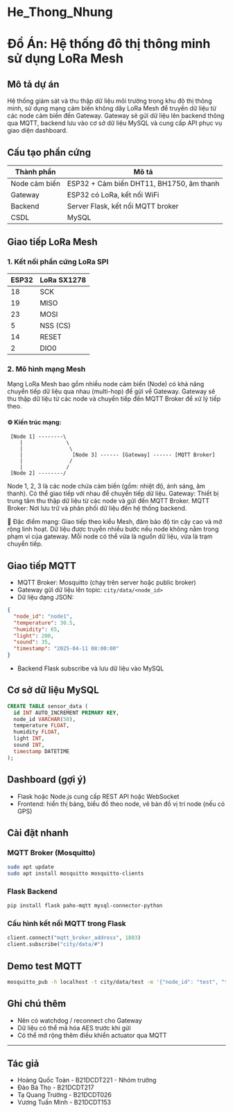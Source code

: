 # He_Thong_Nhung
# Đồ Án: Hệ thống đô thị thông minh sử dụng LoRa Mesh

## Mô tả dự án
Hệ thống giám sát và thu thập dữ liệu môi trường trong khu đô thị thông minh, sử dụng mạng cảm biến không dây LoRa Mesh để truyền dữ liệu từ các node cảm biến đến Gateway. Gateway sẽ gửi dữ liệu lên backend thông qua MQTT, backend lưu vào cơ sở dữ liệu MySQL và cung cấp API phục vụ giao diện dashboard.

## Cấu tạo phần cứng

| Thành phần      | Mô tả                                |
|----------------|----------------------------------------|
| Node cảm biến  | ESP32 + Cảm biến DHT11, BH1750, âm thanh |
| Gateway        | ESP32 có LoRa, kết nối WiFi            |
| Backend        | Server Flask, kết nối MQTT broker       |
| CSDL           | MySQL                                  |

## Giao tiếp LoRa Mesh

### 1. Kết nối phần cứng LoRa SPI

| ESP32 | LoRa SX1278 |
|-------|--------------|
| 18    | SCK          |
| 19    | MISO         |
| 23    | MOSI         |
| 5     | NSS (CS)     |
| 14    | RESET        |
| 2     | DIO0         |

### 2. Mô hình mạng Mesh
Mạng LoRa Mesh bao gồm nhiều node cảm biến (Node) có khả năng chuyển tiếp dữ liệu qua nhau (multi-hop) để gửi về Gateway. Gateway sẽ thu thập dữ liệu từ các node và chuyển tiếp đến MQTT Broker để xử lý tiếp theo.

#### ⚙️ Kiến trúc mạng:
```plaintext
 [Node 1] --------\
    |              \
    |               \
    |                [Node 3] ------ [Gateway] ------ [MQTT Broker]
    |               /
    |              /
 [Node 2] --------/
 ```

Node 1, 2, 3 là các node chứa cảm biến (gồm: nhiệt độ, ánh sáng, âm thanh). Có thể giao tiếp với nhau để chuyển tiếp dữ liệu. 
Gateway: Thiết bị trung tâm thu thập dữ liệu từ các node và gửi đến MQTT Broker. 
MQTT Broker: Nơi lưu trữ và phân phối dữ liệu đến hệ thống backend.

🔁 Đặc điểm mạng: 
Giao tiếp theo kiểu Mesh, đảm bảo độ tin cậy cao và mở rộng linh hoạt. 
Dữ liệu được truyền nhiều bước nếu node không nằm trong phạm vi của gateway. 
Mỗi node có thể vừa là nguồn dữ liệu, vừa là trạm chuyển tiếp.

## Giao tiếp MQTT

- MQTT Broker: Mosquitto (chạy trên server hoặc public broker)
- Gateway gửi dữ liệu lên topic: `city/data/<node_id>`
- Dữ liệu dạng JSON:
```json
{
  "node_id": "node1",
  "temperature": 30.5,
  "humidity": 65,
  "light": 200,
  "sound": 35,
  "timestamp": "2025-04-11 08:00:00"
}
```

- Backend Flask subscribe và lưu dữ liệu vào MySQL

## Cơ sở dữ liệu MySQL

```sql
CREATE TABLE sensor_data (
  id INT AUTO_INCREMENT PRIMARY KEY,
  node_id VARCHAR(50),
  temperature FLOAT,
  humidity FLOAT,
  light INT,
  sound INT,
  timestamp DATETIME
);
```

## Dashboard (gợi ý)
- Flask hoặc Node.js cung cấp REST API hoặc WebSocket
- Frontend: hiển thị bảng, biểu đồ theo node, vẽ bản đồ vị trí node (nếu có GPS)

## Cài đặt nhanh

### MQTT Broker (Mosquitto)
```bash
sudo apt update
sudo apt install mosquitto mosquitto-clients
```

### Flask Backend
```bash
pip install flask paho-mqtt mysql-connector-python
```

### Cấu hình kết nối MQTT trong Flask
```python
client.connect("mqtt_broker_address", 1883)
client.subscribe("city/data/#")
```

## Demo test MQTT
```bash
mosquitto_pub -h localhost -t city/data/test -m '{"node_id": "test", "temperature": 25}'
```

## Ghi chú thêm
- Nên có watchdog / reconnect cho Gateway
- Dữ liệu có thể mã hóa AES trước khi gửi
- Có thể mở rộng thêm điều khiển actuator qua MQTT

---

## Tác giả
- Hoàng Quốc Toàn - B21DCDT221 - Nhóm trưởng
- Đào Bá Thọ - B21DCDT217
- Tạ Quang Trường - B21DCDT026
- Vương Tuấn Minh - B21DCDT153
